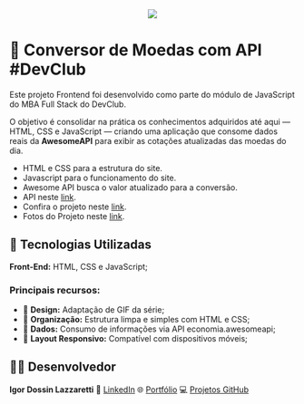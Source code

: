 <!--
:currency_exchange: Currency Converter
Message: Hover color and NAN result
 -->

<div align="center">
  <img src="https://igorlazzaretti.github.io/currency-converter/assets/midia/gif-capa-currency.gif">
</div>

# 💱 Conversor de Moedas com API #DevClub

Este projeto Frontend foi desenvolvido como parte do módulo de JavaScript do MBA Full Stack do DevClub.

O objetivo é consolidar na prática os conhecimentos adquiridos até aqui — HTML, CSS e JavaScript — criando uma aplicação que consome dados reais da **AwesomeAPI**  para exibir as cotações atualizadas das moedas do dia.

- HTML e CSS para a estrutura do site.
- Javascript para o funcionamento do site.
- Awesome API busca o valor atualizado para a conversão.
- API neste <a href="https://docs.awesomeapi.com.br/api-de-moedas"> link</a>.
- Confira o projeto neste <a href="https://igorlazzaretti.github.io/currency-converter"> link</a>.
- Fotos do Projeto neste <a href="https://flic.kr/s/aHBqjCyqp9">link</a>.


## 🚀 Tecnologias Utilizadas

**Front-End:** HTML, CSS e JavaScript;

### Principais recursos:
- 🎨 **Design:** Adaptação de GIF da série;
- 🧩 **Organização:** Estrutura limpa e simples com HTML e CSS;
- 🔗 **Dados:** Consumo de informações via API economia.awesomeapi;
- 📱 **Layout Responsivo:** Compatível com dispositivos móveis;

## 👨‍💻 Desenvolvedor

**Igor Dossin Lazzaretti**
🔗 [LinkedIn](https://www.linkedin.com/in/igorlazzaretti/)
🌐 [Portfólio](https://igorlazzaretti.com/)
💻 [Projetos GitHub](https://github.com/igorlazzaretti?tab=repositories)
